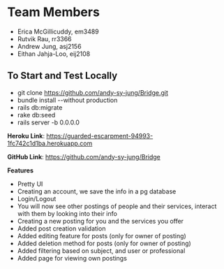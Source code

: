 # Team Members

- Erica McGillicuddy, em3489
- Rutvik Rau, rr3366
- Andrew Jung, asj2156
- Eithan Jahja-Loo, eij2108

## To Start and Test Locally

- git clone https://github.com/andy-sy-jung/Bridge.git
- bundle install --without production
- rails db:migrate
- rake db:seed
- rails server -b 0.0.0.0

**Heroku Link**: https://guarded-escarpment-94993-1fc742c1d1ba.herokuapp.com

**GitHub Link**: https://github.com/andy-sy-jung/Bridge

**Features**

- Pretty UI
- Creating an account, we save the info in a pg database
- Login/Logout
- You will now see other postings of people and their services, interact with them by looking into their info
- Creating a new posting for you and the services you offer
- Added post creation validation
- Added editing feature for posts (only for owner of posting)
- Added deletion method for posts (only for owner of posting)
- Added filtering based on subject, and user or professional
- Added page for viewing own postings
